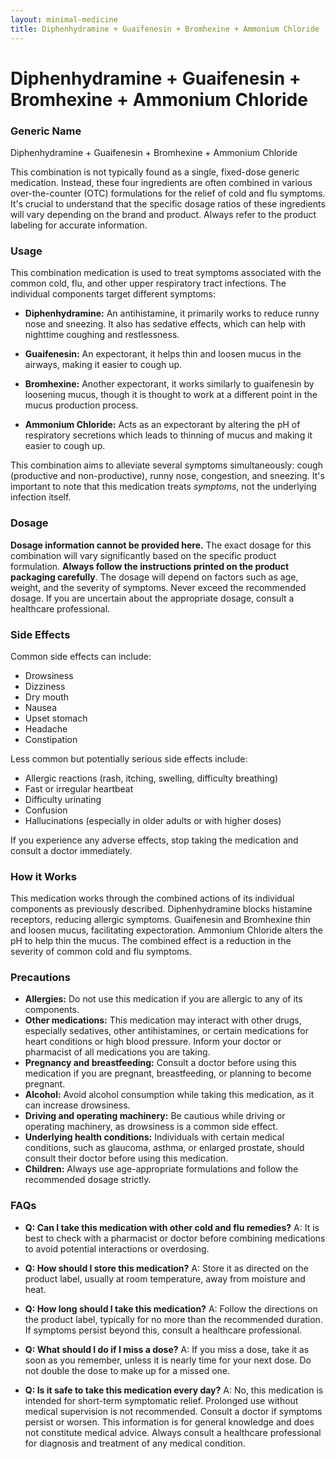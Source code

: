 ```yaml
---
layout: minimal-medicine
title: Diphenhydramine + Guaifenesin + Bromhexine + Ammonium Chloride
---
```


# Diphenhydramine + Guaifenesin + Bromhexine + Ammonium Chloride
### Generic Name
Diphenhydramine + Guaifenesin + Bromhexine + Ammonium Chloride


This combination is not typically found as a single, fixed-dose generic medication.  Instead, these four ingredients are often combined in various over-the-counter (OTC) formulations for the relief of cold and flu symptoms.  It's crucial to understand that the specific dosage ratios of these ingredients will vary depending on the brand and product.  Always refer to the product labeling for accurate information.


### Usage

This combination medication is used to treat symptoms associated with the common cold, flu, and other upper respiratory tract infections.  The individual components target different symptoms:

* **Diphenhydramine:** An antihistamine, it primarily works to reduce runny nose and sneezing.  It also has sedative effects, which can help with nighttime coughing and restlessness.

* **Guaifenesin:** An expectorant, it helps thin and loosen mucus in the airways, making it easier to cough up.

* **Bromhexine:** Another expectorant, it works similarly to guaifenesin by loosening mucus, though it is thought to work at a different point in the mucus production process.


* **Ammonium Chloride:** Acts as an expectorant by altering the pH of respiratory secretions which leads to thinning of mucus and making it easier to cough up.

This combination aims to alleviate several symptoms simultaneously:  cough (productive and non-productive), runny nose, congestion, and sneezing.  It's important to note that this medication treats *symptoms*, not the underlying infection itself.


### Dosage

**Dosage information cannot be provided here.** The exact dosage for this combination will vary significantly based on the specific product formulation.  **Always follow the instructions printed on the product packaging carefully**. The dosage will depend on factors such as age, weight, and the severity of symptoms.  Never exceed the recommended dosage.  If you are uncertain about the appropriate dosage, consult a healthcare professional.


### Side Effects

Common side effects can include:

* Drowsiness
* Dizziness
* Dry mouth
* Nausea
* Upset stomach
* Headache
* Constipation


Less common but potentially serious side effects include:

* Allergic reactions (rash, itching, swelling, difficulty breathing)
* Fast or irregular heartbeat
* Difficulty urinating
* Confusion
* Hallucinations (especially in older adults or with higher doses)


If you experience any adverse effects, stop taking the medication and consult a doctor immediately.


### How it Works

This medication works through the combined actions of its individual components as previously described.  Diphenhydramine blocks histamine receptors, reducing allergic symptoms. Guaifenesin and Bromhexine thin and loosen mucus, facilitating expectoration.  Ammonium Chloride alters the pH to help thin the mucus. The combined effect is a reduction in the severity of common cold and flu symptoms.



### Precautions

* **Allergies:**  Do not use this medication if you are allergic to any of its components.
* **Other medications:** This medication may interact with other drugs, especially sedatives, other antihistamines, or certain medications for heart conditions or high blood pressure. Inform your doctor or pharmacist of all medications you are taking.
* **Pregnancy and breastfeeding:** Consult a doctor before using this medication if you are pregnant, breastfeeding, or planning to become pregnant.
* **Alcohol:** Avoid alcohol consumption while taking this medication, as it can increase drowsiness.
* **Driving and operating machinery:** Be cautious while driving or operating machinery, as drowsiness is a common side effect.
* **Underlying health conditions:** Individuals with certain medical conditions, such as glaucoma, asthma, or enlarged prostate, should consult their doctor before using this medication.
* **Children:**  Always use age-appropriate formulations and follow the recommended dosage strictly.


### FAQs

* **Q: Can I take this medication with other cold and flu remedies?** A: It is best to check with a pharmacist or doctor before combining medications to avoid potential interactions or overdosing.

* **Q: How should I store this medication?** A: Store it as directed on the product label, usually at room temperature, away from moisture and heat.

* **Q: How long should I take this medication?** A:  Follow the directions on the product label, typically for no more than the recommended duration.  If symptoms persist beyond this, consult a healthcare professional.

* **Q: What should I do if I miss a dose?** A: If you miss a dose, take it as soon as you remember, unless it is nearly time for your next dose. Do not double the dose to make up for a missed one.

* **Q: Is it safe to take this medication every day?** A:  No, this medication is intended for short-term symptomatic relief.  Prolonged use without medical supervision is not recommended.  Consult a doctor if symptoms persist or worsen.  This information is for general knowledge and does not constitute medical advice. Always consult a healthcare professional for diagnosis and treatment of any medical condition.
